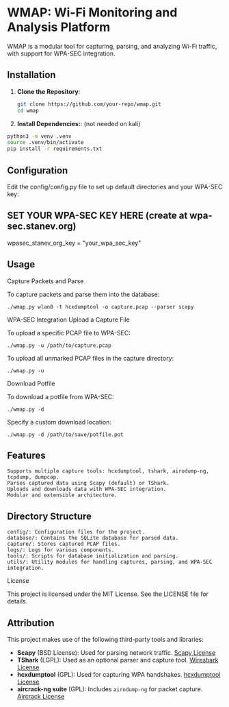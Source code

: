 # WMAP: Wi-Fi Monitoring and Analysis Platform

WMAP is a modular tool for capturing, parsing, and analyzing Wi-Fi traffic, with support for WPA-SEC integration.

## Installation

1. **Clone the Repository**:
   ```bash
   git clone https://github.com/your-repo/wmap.git
   cd wmap
   ```

2. **Install Dependencies:**: (not needed on kali)
```bash
python3 -m venv .venv
source .venv/bin/activate
pip install -r requirements.txt 
```

## Configuration

Edit the config/config.py file to set up default directories and your WPA-SEC key:

## SET YOUR WPA-SEC KEY HERE (create at wpa-sec.stanev.org)
wpasec_stanev_org_key = "your_wpa_sec_key"


## Usage
Capture Packets and Parse

To capture packets and parse them into the database:
```
./wmap.py wlan0 -t hcxdumptool -o capture.pcap --parser scapy
```

WPA-SEC Integration
Upload a Capture File

To upload a specific PCAP file to WPA-SEC:
```
./wmap.py -u /path/to/capture.pcap
```
To upload all unmarked PCAP files in the capture directory:
```
./wmap.py -u
```
Download Potfile

To download a potfile from WPA-SEC:
```
./wmap.py -d
```
Specify a custom download location:
```
./wmap.py -d /path/to/save/potfile.pot
```
## Features

    Supports multiple capture tools: hcxdumptool, tshark, airodump-ng, tcpdump, dumpcap.
    Parses captured data using Scapy (default) or TShark.
    Uploads and downloads data with WPA-SEC integration.
    Modular and extensible architecture.

## Directory Structure

    config/: Configuration files for the project.
    database/: Contains the SQLite database for parsed data.
    capture/: Stores captured PCAP files.
    logs/: Logs for various components.
    tools/: Scripts for database initialization and parsing.
    utils/: Utility modules for handling captures, parsing, and WPA-SEC integration.

License

This project is licensed under the MIT License. See the LICENSE file for details.

## Attribution

This project makes use of the following third-party tools and libraries:

- **Scapy** (BSD License): Used for parsing network traffic. [Scapy License](https://github.com/secdev/scapy/blob/master/LICENSE)
- **TShark** (LGPL): Used as an optional parser and capture tool. [Wireshark License](https://www.wireshark.org/docs/wsug_html_chunked/ChIntroLegal.html)
- **hcxdumptool** (GPL): Used for capturing WPA handshakes. [hcxdumptool License](https://github.com/ZerBea/hcxdumptool/blob/master/LICENSE)
- **aircrack-ng suite** (GPL): Includes `airodump-ng` for packet capture. [Aircrack License](https://github.com/aircrack-ng/aircrack-ng/blob/master/LICENSE)